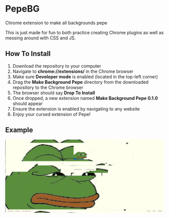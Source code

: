 # PepeBG
Chrome extension to make all backgrounds pepe
 
 This is just made for fun to both practice creating Chrome plugins as
 well as messing around with CSS and JS.

## How To Install
1. Download the repository to your computer
2. Navigate to **chrome://extensions/** in the Chrome browser
3. Make sure **Developer mode** is enabled (located in the top-left corner)
4. Drag the **Make Background Pepe** directory from the downloaded repository to the Chrome browser
5. The browser should say **Drop To Install**
6. Once dropped, a new extension named **Make Background Pepe 0.1.0** should appear
7. Ensure the extension is enabled by navigating to any website
8. Enjoy your cursed extension of Pepe!

## Example
![Example of pepe](https://github.com/CodeAX2/PepeBG/blob/master/ReadMe%20Images/example.png)